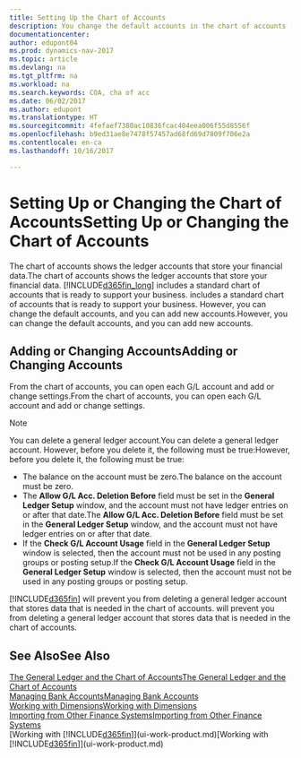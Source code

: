 ```yaml
---
title: Setting Up the Chart of Accounts
description: You change the default accounts in the chart of accounts (COA), and you can add new accounts.
documentationcenter: 
author: edupont04
ms.prod: dynamics-nav-2017
ms.topic: article
ms.devlang: na
ms.tgt_pltfrm: na
ms.workload: na
ms.search.keywords: COA, cha of acc
ms.date: 06/02/2017
ms.author: edupont
ms.translationtype: HT
ms.sourcegitcommit: 4fefaef7380ac10836fcac404eea006f55d8556f
ms.openlocfilehash: b9ed31ae8e7478f57457ad68fd69d7809f706e2a
ms.contentlocale: en-ca
ms.lasthandoff: 10/16/2017

---
```

# <a name="setting-up-or-changing-the-chart-of-accounts"></a><span data-ttu-id="5df24-103">Setting Up or Changing the Chart of Accounts</span><span class="sxs-lookup"><span data-stu-id="5df24-103">Setting Up or Changing the Chart of Accounts</span></span>
<span data-ttu-id="5df24-104">The chart of accounts shows the ledger accounts that store your financial data.</span><span class="sxs-lookup"><span data-stu-id="5df24-104">The chart of accounts shows the ledger accounts that store your financial data.</span></span> [!INCLUDE[d365fin_long](includes/d365fin_long_md.md)]<span data-ttu-id="5df24-105"> includes a standard chart of accounts that is ready to support your business.</span><span class="sxs-lookup"><span data-stu-id="5df24-105"> includes a standard chart of accounts that is ready to support your business.</span></span>
<span data-ttu-id="5df24-106">However, you can change the default accounts, and you can add new accounts.</span><span class="sxs-lookup"><span data-stu-id="5df24-106">However, you can change the default accounts, and you can add new accounts.</span></span>  

## <a name="adding-or-changing-accounts"></a><span data-ttu-id="5df24-107">Adding or Changing Accounts</span><span class="sxs-lookup"><span data-stu-id="5df24-107">Adding or Changing Accounts</span></span>
<span data-ttu-id="5df24-108">From the chart of accounts, you can open each G/L account and add or change settings.</span><span class="sxs-lookup"><span data-stu-id="5df24-108">From the chart of accounts, you can open each G/L account and add or change settings.</span></span>

> [!NOTE]  
>   <span data-ttu-id="5df24-109">You can delete a general ledger account.</span><span class="sxs-lookup"><span data-stu-id="5df24-109">You can delete a general ledger account.</span></span> <span data-ttu-id="5df24-110">However, before you delete it, the following must be true:</span><span class="sxs-lookup"><span data-stu-id="5df24-110">However, before you delete it, the following must be true:</span></span>  

* <span data-ttu-id="5df24-111">The balance on the account must be zero.</span><span class="sxs-lookup"><span data-stu-id="5df24-111">The balance on the account must be zero.</span></span>  
* <span data-ttu-id="5df24-112">The **Allow G/L Acc. Deletion Before** field must be set in the **General Ledger Setup** window, and the account must not have ledger entries on or after that date.</span><span class="sxs-lookup"><span data-stu-id="5df24-112">The **Allow G/L Acc. Deletion Before** field must be set in the **General Ledger Setup** window, and the account must not have ledger entries on or after that date.</span></span>  
* <span data-ttu-id="5df24-113">If the **Check G/L Account Usage** field in the **General Ledger Setup** window is selected, then the account must not be used in any posting groups or posting setup.</span><span class="sxs-lookup"><span data-stu-id="5df24-113">If the **Check G/L Account Usage** field in the **General Ledger Setup** window is selected, then the account must not be used in any posting groups or posting setup.</span></span>  

[!INCLUDE[d365fin](includes/d365fin_md.md)]<span data-ttu-id="5df24-114"> will prevent you from deleting a general ledger account that stores data that is needed in the chart of accounts.</span><span class="sxs-lookup"><span data-stu-id="5df24-114"> will prevent you from deleting a general ledger account that stores data that is needed in the chart of accounts.</span></span>  

## <a name="see-also"></a><span data-ttu-id="5df24-115">See Also</span><span class="sxs-lookup"><span data-stu-id="5df24-115">See Also</span></span>
[<span data-ttu-id="5df24-116">The General Ledger and the Chart of Accounts</span><span class="sxs-lookup"><span data-stu-id="5df24-116">The General Ledger and the Chart of Accounts</span></span>](finance-general-ledger.md)  
[<span data-ttu-id="5df24-117">Managing Bank Accounts</span><span class="sxs-lookup"><span data-stu-id="5df24-117">Managing Bank Accounts</span></span>](bank-manage-bank-accounts.md)  
[<span data-ttu-id="5df24-118">Working with Dimensions</span><span class="sxs-lookup"><span data-stu-id="5df24-118">Working with Dimensions</span></span>](finance-dimensions.md)  
[<span data-ttu-id="5df24-119">Importing from Other Finance Systems</span><span class="sxs-lookup"><span data-stu-id="5df24-119">Importing from Other Finance Systems</span></span>](upload-data.md)  
<span data-ttu-id="5df24-120">[Working with [!INCLUDE[d365fin](includes/d365fin_md.md)]](ui-work-product.md)</span><span class="sxs-lookup"><span data-stu-id="5df24-120">[Working with [!INCLUDE[d365fin](includes/d365fin_md.md)]](ui-work-product.md)</span></span>  

## 

